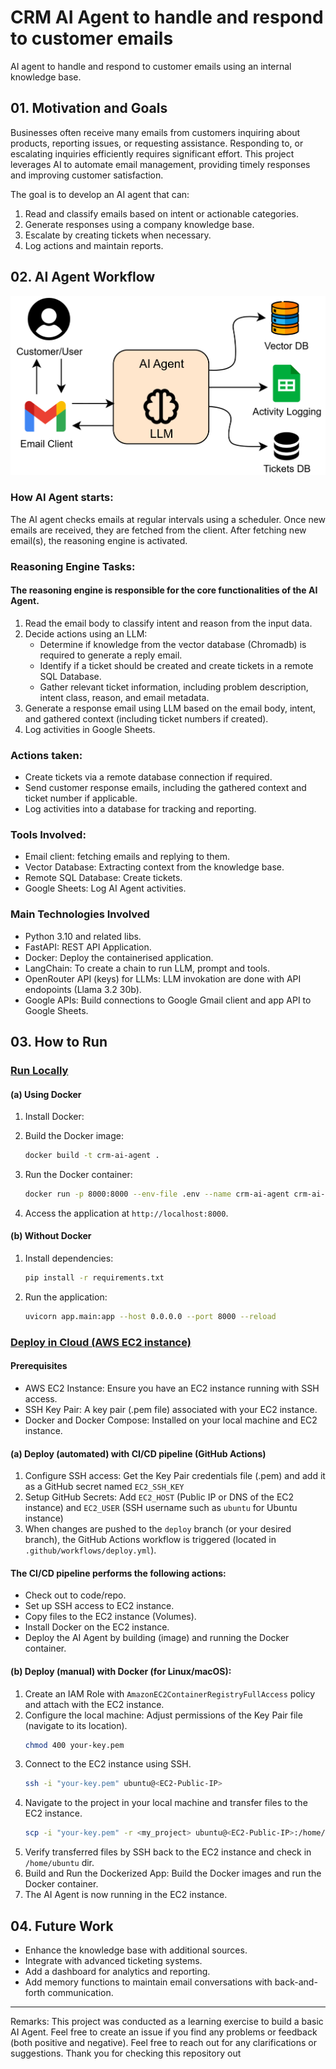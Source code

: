 # CRM AI Agent to handle and respond to customer emails

AI agent to handle and respond to customer emails using an internal knowledge base.

## 01. Motivation and Goals
Businesses often receive many emails from customers inquiring about products, reporting issues, or requesting assistance. Responding to, or escalating inquiries efficiently requires significant effort. This project leverages AI to automate email management, providing timely responses and improving customer satisfaction.

The goal is to develop an AI agent that can:
1. Read and classify emails based on intent or actionable categories.
2. Generate responses using a company knowledge base.
3. Escalate by creating tickets when necessary.
4. Log actions and maintain reports.

## 02. AI Agent Workflow

![AI_Agent_workflow](images/ai_agent_workflow.png)

### How AI Agent starts:
The AI agent checks emails at regular intervals using a scheduler. Once new emails are received, they are fetched from the client. After fetching new email(s), the reasoning engine is activated.

### Reasoning Engine Tasks:

#### The reasoning engine is responsible for the core functionalities of the  AI Agent.

1. Read the email body to classify intent and reason from the input data.
2. Decide actions using an LLM:
    - Determine if knowledge from the vector database (Chromadb) is required to generate a reply email.
    - Identify if a ticket should be created and create tickets in a remote SQL Database.
    - Gather relevant ticket information, including problem description, intent class, reason, and email metadata.
3. Generate a response email using LLM based on the email body, intent, and gathered context (including ticket numbers if created).
4. Log activities in Google Sheets.

### Actions taken:
- Create tickets via a remote database connection if required.
- Send customer response emails, including the gathered context and ticket number if applicable.
- Log activities into a database for tracking and reporting.

### Tools Involved:
- Email client: fetching emails and replying to them.
- Vector Database:  Extracting context from the knowledge base.
- Remote SQL Database: Create tickets.
- Google Sheets: Log AI Agent activities.

### Main Technologies Involved
- Python 3.10 and related libs.
- FastAPI: REST API Application.
- Docker: Deploy the containerised application.
- LangChain: To create a chain to run LLM, prompt and tools.
- OpenRouter API (keys) for LLMs: LLM invokation are done with API endopoints (Llama 3.2 30b).
- Google APIs: Build connections to Google Gmail client and app API to Google Sheets.

## 03. How to Run

### <ins>Run Locally</ins>

#### (a) Using Docker
1. Install Docker:

2. Build the Docker image:
   ```bash
   docker build -t crm-ai-agent .
   ```
3. Run the Docker container:
   ```bash
   docker run -p 8000:8000 --env-file .env --name crm-ai-agent crm-ai-agent
   ```
4. Access the application at `http://localhost:8000`.

#### (b) Without Docker
1. Install dependencies:
   ```bash
   pip install -r requirements.txt
   ```
2. Run the application:
   ```bash
   uvicorn app.main:app --host 0.0.0.0 --port 8000 --reload
   ```
### <ins>Deploy in Cloud (AWS EC2 instance)</ins>

#### Prerequisites
- AWS EC2 Instance: Ensure you have an EC2 instance running with SSH access.
- SSH Key Pair: A key pair (.pem file) associated with your EC2 instance.
- Docker and Docker Compose: Installed on your local machine and EC2 instance.

#### (a) Deploy (automated) with CI/CD pipeline (GitHub Actions)

1. Configure SSH access: Get the Key Pair credentials file (.pem) and add it as a GitHub secret named `EC2_SSH_KEY`
2. Setup GitHub Secrets: Add `EC2_HOST` (Public IP or DNS of the EC2 instance) and `EC2_USER` (SSH username such as `ubuntu` for Ubuntu instance)
3.  When changes are pushed to the `deploy` branch (or your desired branch), the GitHub Actions workflow is triggered (located in `.github/workflows/deploy.yml`).

#### The CI/CD pipeline performs the following actions:
- Check out to code/repo.
- Set up SSH access to EC2 instance.
- Copy files to the EC2 instance (Volumes).
- Install Docker on the EC2 instance.
- Deploy the AI Agent by building (image) and running the Docker container.

#### (b) Deploy (manual) with Docker (for Linux/macOS):

1. Create an IAM Role with `AmazonEC2ContainerRegistryFullAccess` policy and attach with the EC2 instance.
2. Configure the local machine: Adjust permissions of the Key Pair file (navigate to its location).
   ```bash 
   chmod 400 your-key.pem
   ``` 
3. Connect to the EC2 instance using SSH.
   ```bash 
   ssh -i "your-key.pem" ubuntu@<EC2-Public-IP>
   ``` 
4. Navigate to the project in your local machine and transfer files to the EC2 instance.
   ```bash 
   scp -i "your-key.pem" -r <my_project> ubuntu@<EC2-Public-IP>:/home/ubuntu/
   ```
5. Verify transferred files by SSH back to the EC2 instance and check in `/home/ubuntu` dir.
6. Build and Run the Dockerized App: Build the Docker images and run the Docker container.
7. The AI Agent is now running in the EC2 instance.

## 04. Future Work
- Enhance the knowledge base with additional sources.
- Integrate with advanced ticketing systems.
- Add a dashboard for analytics and reporting.
- Add memory functions to maintain email conversations with back-and-forth communication.

---
Remarks:
This project was conducted as a learning exercise to build a basic AI Agent. Feel free to create an issue if you find any problems or feedback (both positive and negative). Feel free to reach out for any clarifications or suggestions. Thank you for checking this repository out



